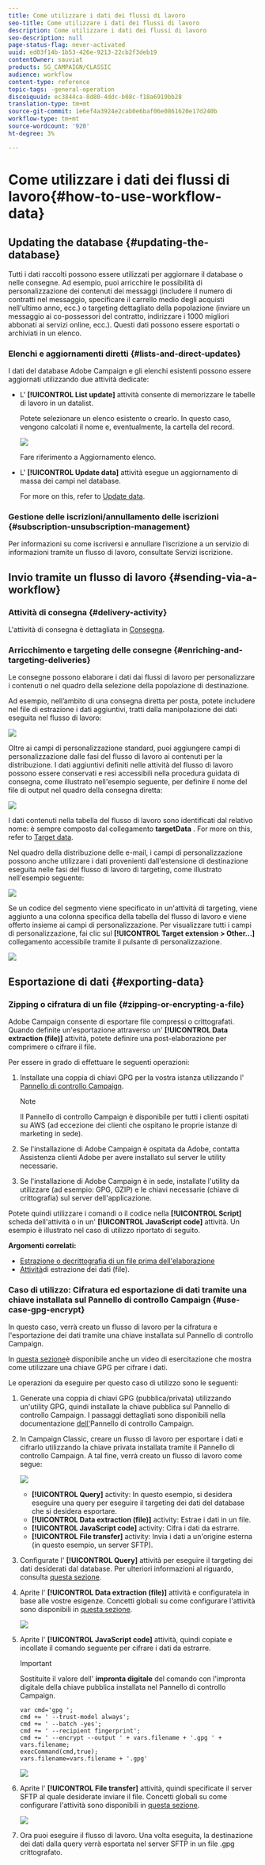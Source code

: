 ```yaml
---
title: Come utilizzare i dati dei flussi di lavoro
seo-title: Come utilizzare i dati dei flussi di lavoro
description: Come utilizzare i dati dei flussi di lavoro
seo-description: null
page-status-flag: never-activated
uuid: ed03f14b-1b53-426e-9213-22cb2f3deb19
contentOwner: sauviat
products: SG_CAMPAIGN/CLASSIC
audience: workflow
content-type: reference
topic-tags: -general-operation
discoiquuid: ec3844ca-8d80-4ddc-b08c-f18a6919bb28
translation-type: tm+mt
source-git-commit: 1e6ef4a3924e2cab0e6baf06e0861620e17d240b
workflow-type: tm+mt
source-wordcount: '920'
ht-degree: 3%

---
```



# Come utilizzare i dati dei flussi di lavoro{#how-to-use-workflow-data}

## Updating the database {#updating-the-database}

Tutti i dati raccolti possono essere utilizzati per aggiornare il database o nelle consegne. Ad esempio, puoi arricchire le possibilità di personalizzazione dei contenuti dei messaggi (includere il numero di contratti nel messaggio, specificare il carrello medio degli acquisti nell&#39;ultimo anno, ecc.) o targeting dettagliato della popolazione (inviare un messaggio ai co-possessori del contratto, indirizzare i 1000 migliori abbonati ai servizi online, ecc.). Questi dati possono essere esportati o archiviati in un elenco.

### Elenchi e aggiornamenti diretti {#lists-and-direct-updates}

I dati del database Adobe Campaign  e gli elenchi esistenti possono essere aggiornati utilizzando due attività dedicate:

* L&#39; **[!UICONTROL List update]** attività consente di memorizzare le tabelle di lavoro in un datalist.

   Potete selezionare un elenco esistente o crearlo. In questo caso, vengono calcolati il nome e, eventualmente, la cartella del record.

   ![](assets/s_user_create_list.png)

   Fare riferimento a Aggiornamento [](../../workflow/using/list-update.md)elenco.

* L&#39; **[!UICONTROL Update data]** attività esegue un aggiornamento di massa dei campi nel database.

   For more on this, refer to [Update data](../../workflow/using/update-data.md).

### Gestione delle iscrizioni/annullamento delle iscrizioni {#subscription-unsubscription-management}

Per informazioni su come iscriversi e annullare l’iscrizione a un servizio di informazioni tramite un flusso di lavoro, consultate Servizi [](../../workflow/using/subscription-services.md)iscrizione.

## Invio tramite un flusso di lavoro {#sending-via-a-workflow}

### Attività di consegna {#delivery-activity}

L&#39;attività di consegna è dettagliata in [Consegna](../../workflow/using/delivery.md).

### Arricchimento e targeting delle consegne {#enriching-and-targeting-deliveries}

Le consegne possono elaborare i dati dai flussi di lavoro per personalizzare i contenuti o nel quadro della selezione della popolazione di destinazione.

Ad esempio, nell’ambito di una consegna diretta per posta, potete includere nel file di estrazione i dati aggiuntivi, tratti dalla manipolazione dei dati eseguita nel flusso di lavoro:

![](assets/s_advuser_add_data_postal_mail.png)

Oltre ai campi di personalizzazione standard, puoi aggiungere campi di personalizzazione dalle fasi del flusso di lavoro ai contenuti per la distribuzione. I dati aggiuntivi definiti nelle attività del flusso di lavoro possono essere conservati e resi accessibili nella procedura guidata di consegna, come illustrato nell&#39;esempio seguente, per definire il nome del file di output nel quadro della consegna diretta:

![](assets/s_advuser_using_additional_data.png)

I dati contenuti nella tabella del flusso di lavoro sono identificati dal relativo nome: è sempre composto dal collegamento **targetData** . For more on this, refer to [Target data](../../workflow/using/data-life-cycle.md#target-data).

Nel quadro della distribuzione delle e-mail, i campi di personalizzazione possono anche utilizzare i dati provenienti dall&#39;estensione di destinazione eseguita nelle fasi del flusso di lavoro di targeting, come illustrato nell&#39;esempio seguente:

![](assets/s_advuser_add_data_email.png)

Se un codice del segmento viene specificato in un&#39;attività di targeting, viene aggiunto a una colonna specifica della tabella del flusso di lavoro e viene offerto insieme ai campi di personalizzazione. Per visualizzare tutti i campi di personalizzazione, fai clic sul **[!UICONTROL Target extension > Other...]** collegamento accessibile tramite il pulsante di personalizzazione.

![](assets/s_advuser_segment_code_select.png)

## Esportazione di dati {#exporting-data}

### Zipping o cifratura di un file {#zipping-or-encrypting-a-file}

 Adobe Campaign consente di esportare file compressi o crittografati. Quando definite un&#39;esportazione attraverso un&#39; **[!UICONTROL Data extraction (file)]** attività, potete definire una post-elaborazione per comprimere o cifrare il file.

Per essere in grado di effettuare le seguenti operazioni:

1. Installate una coppia di chiavi GPG per la vostra istanza utilizzando l&#39; [Pannello di controllo Campaign](https://docs.adobe.com/content/help/en/control-panel/using/instances-settings/gpg-keys-management.html#encrypting-data).

   >[!NOTE]
   >
   >Il Pannello di controllo Campaign è disponibile per tutti i clienti ospitati su AWS (ad eccezione dei clienti che ospitano le proprie istanze di marketing in sede).

1. Se l&#39;installazione di  Adobe Campaign è ospitata da  Adobe, contatta  Assistenza clienti Adobe per avere installato sul server le utility necessarie.
1. Se l&#39;installazione di  Adobe Campaign è in sede, installate l&#39;utility da utilizzare (ad esempio: GPG, GZIP) e le chiavi necessarie (chiave di crittografia) sul server dell&#39;applicazione.

Potete quindi utilizzare i comandi o il codice nella **[!UICONTROL Script]** scheda dell&#39;attività o in un&#39; **[!UICONTROL JavaScript code]** attività. Un esempio è illustrato nel caso di utilizzo riportato di seguito.

**Argomenti correlati:**

* [Estrazione o decrittografia di un file prima dell&#39;elaborazione](../../workflow/using/importing-data.md#unzipping-or-decrypting-a-file-before-processing)
* [Attività](../../workflow/using/extraction--file-.md)di estrazione dei dati (file).

### Caso di utilizzo: Cifratura ed esportazione di dati tramite una chiave installata sul Pannello di controllo Campaign {#use-case-gpg-encrypt}

In questo caso, verrà creato un flusso di lavoro per la cifratura e l&#39;esportazione dei dati tramite una chiave installata sul Pannello di controllo Campaign.

In [questa sezione](https://docs.adobe.com/content/help/en/campaign-classic-learn/tutorials/administrating/control-panel-acc/gpg-key-management/using-a-gpg-key-to-encrypt-data.html)è disponibile anche un video di esercitazione che mostra come utilizzare una chiave GPG per cifrare i dati.

Le operazioni da eseguire per questo caso di utilizzo sono le seguenti:

1. Generate una coppia di chiavi GPG (pubblica/privata) utilizzando un&#39;utility GPG, quindi installate la chiave pubblica sul Pannello di controllo Campaign. I passaggi dettagliati sono disponibili nella documentazione [dell&#39;](https://docs.adobe.com/content/help/en/control-panel/using/instances-settings/gpg-keys-management.html#encrypting-data)Pannello di controllo Campaign.

1. In Campaign Classic, creare un flusso di lavoro per esportare i dati e cifrarlo utilizzando la chiave privata installata tramite il Pannello di controllo Campaign. A tal fine, verrà creato un flusso di lavoro come segue:

   ![](assets/gpg-workflow-encrypt.png)

   * **[!UICONTROL Query]** activity: In questo esempio, si desidera eseguire una query per eseguire il targeting dei dati del database che si desidera esportare.
   * **[!UICONTROL Data extraction (file)]** activity: Estrae i dati in un file.
   * **[!UICONTROL JavaScript code]** activity: Cifra i dati da estrarre.
   * **[!UICONTROL File transfer]** activity: Invia i dati a un&#39;origine esterna (in questo esempio, un server SFTP).

1. Configurate l&#39; **[!UICONTROL Query]** attività per eseguire il targeting dei dati desiderati dal database. Per ulteriori informazioni al riguardo, consulta [questa sezione](../../workflow/using/query.md).

1. Aprite l&#39; **[!UICONTROL Data extraction (file)]** attività e configuratela in base alle vostre esigenze. Concetti globali su come configurare l&#39;attività sono disponibili in [questa sezione](../../workflow/using/extraction--file-.md).

   ![](assets/gpg-data-extraction.png)

1. Aprite l&#39; **[!UICONTROL JavaScript code]** attività, quindi copiate e incollate il comando seguente per cifrare i dati da estrarre.

   >[!IMPORTANT]
   >
   >Sostituite il valore dell&#39; **impronta digitale** del comando con l&#39;impronta digitale della chiave pubblica installata nel Pannello di controllo Campaign.

   ```
   var cmd='gpg ';
   cmd += ' --trust-model always';
   cmd += ' --batch -yes';
   cmd += ' --recipient fingerprint';
   cmd += ' --encrypt --output ' + vars.filename + '.gpg ' + vars.filename;
   execCommand(cmd,true);
   vars.filename=vars.filename + '.gpg'
   ```

   ![](assets/gpg-script.png)

1. Aprite l&#39; **[!UICONTROL File transfer]** attività, quindi specificate il server SFTP al quale desiderate inviare il file. Concetti globali su come configurare l&#39;attività sono disponibili in [questa sezione](../../workflow/using/file-transfer.md).

   ![](assets/gpg-file-transfer.png)

1. Ora puoi eseguire il flusso di lavoro. Una volta eseguita, la destinazione dei dati dalla query verrà esportata nel server SFTP in un file .gpg crittografato.

